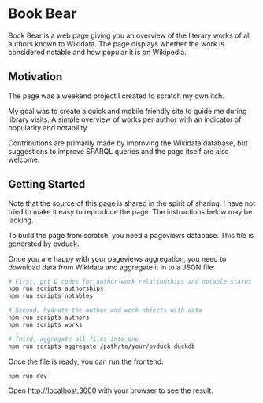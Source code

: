 # Book Bear

Book Bear is a web page giving you an overview of the literary works of all
authors known to Wikidata. The page displays whether the work is considered
notable and how popular it is on Wikipedia.

## Motivation

The page was a weekend project I created to scratch my own itch.

My goal was to create a quick and mobile friendly site to guide me during
library visits. A simple overview of works per author with an indicator of
popularity and notability.

Contributions are primarily made by improving the Wikidata database, but
suggestions to improve SPARQL queries and the page itself are also welcome.

## Getting Started

Note that the source of this page is shared in the spirit of sharing. I have
not tried to make it easy to reproduce the page. The instructions below may
be lacking.

To build the page from scratch, you need a pageviews database. This file is
generated by [pvduck](https://github.com/vegardege/pvduck).

Once you are happy with your pageviews aggregation, you need to download data
from Wikidata and aggregate it in to a JSON file:

```bash
# First, get Q codes for author-work relationships and notable status
npm run scripts authorships
npm run scripts notables

# Second, hydrate the author and work objects with data
npm run scripts authors
npm run scripts works

# Third, aggregate all files into one
npm run scripts aggregate /path/to/your/pvduck.duckdb
```

Once the file is ready, you can run the frontend:

```bash
npm run dev
```

Open [http://localhost:3000](http://localhost:3000) with your browser to see the result.

